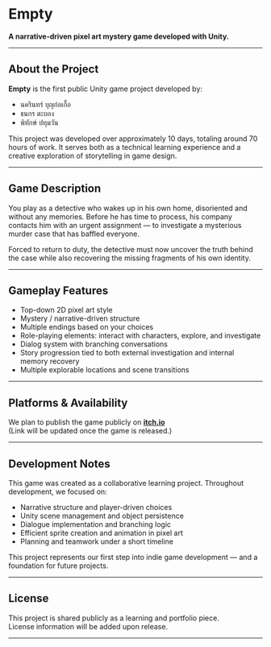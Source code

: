 # Empty

**A narrative-driven pixel art mystery game developed with Unity.**

---

## About the Project

**Empty** is the first public Unity game project developed by:

- นครินทร์ บุญก่อเกื้อ  
- ธนกร ตะบอง  
- พิทักษ์ ปทุมวัน  

This project was developed over approximately 10 days, totaling around 70 hours of work. It serves both as a technical learning experience and a creative exploration of storytelling in game design.

---

## Game Description

You play as a detective who wakes up in his own home, disoriented and without any memories. Before he has time to process, his company contacts him with an urgent assignment — to investigate a mysterious murder case that has baffled everyone.

Forced to return to duty, the detective must now uncover the truth behind the case while also recovering the missing fragments of his own identity.

---

## Gameplay Features

- Top-down 2D pixel art style  
- Mystery / narrative-driven structure  
- Multiple endings based on your choices  
- Role-playing elements: interact with characters, explore, and investigate  
- Dialog system with branching conversations  
- Story progression tied to both external investigation and internal memory recovery  
- Multiple explorable locations and scene transitions  

---

## Platforms & Availability

We plan to publish the game publicly on **[itch.io](https://your-itch-link-here.com)**  
(Link will be updated once the game is released.)

---

## Development Notes

This game was created as a collaborative learning project. Throughout development, we focused on:

- Narrative structure and player-driven choices  
- Unity scene management and object persistence  
- Dialogue implementation and branching logic  
- Efficient sprite creation and animation in pixel art  
- Planning and teamwork under a short timeline  

This project represents our first step into indie game development — and a foundation for future projects.

---

## License

This project is shared publicly as a learning and portfolio piece.  
License information will be added upon release.

---
